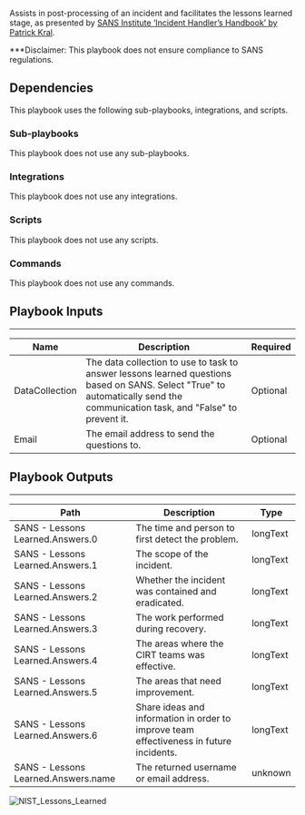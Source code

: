 Assists in post-processing of an incident and facilitates the lessons learned stage, as presented by [SANS Institute ‘Incident Handler’s Handbook’ by Patrick Kral](https://www.sans.org/reading-room/whitepapers/incident/incident-handlers-handbook-33901).

***Disclaimer: This playbook does not ensure compliance to SANS regulations.

## Dependencies
This playbook uses the following sub-playbooks, integrations, and scripts.

### Sub-playbooks
This playbook does not use any sub-playbooks.

### Integrations
This playbook does not use any integrations.

### Scripts
This playbook does not use any scripts.

### Commands
This playbook does not use any commands.

## Playbook Inputs
---

| **Name** | **Description** | **Required** |
| --- | --- | --- | 
| DataCollection | The data collection to use to task to answer lessons learned questions based on SANS. Select "True" to automatically send the communication task, and "False"  to prevent it. | Optional |
| Email | The email address to send the questions to.  | Optional |

## Playbook Outputs
---

| **Path** | **Description** | **Type** |
| --- | --- | --- |
| SANS - Lessons Learned.Answers.0 | The time and  person to first detect the problem. | longText |
| SANS - Lessons Learned.Answers.1 | The scope of the incident. | longText |
| SANS - Lessons Learned.Answers.2 | Whether the incident was contained and eradicated. | longText |
| SANS - Lessons Learned.Answers.3 | The work performed during recovery. | longText |
| SANS - Lessons Learned.Answers.4 | The areas where the CIRT teams was effective. | longText |
| SANS - Lessons Learned.Answers.5 | The areas that need improvement. | longText |
| SANS - Lessons Learned.Answers.6 | Share ideas and information in order to improve team effectiveness in future incidents. | longText |
| SANS - Lessons Learned.Answers.name | The returned username or email address. | unknown |

![NIST_Lessons_Learned](https://github.com/demisto/content/blob/77dfca704d8ac34940713c1737f89b07a5fc2b9d/images/playbooks/NIST_Lessons_Learned.png)
